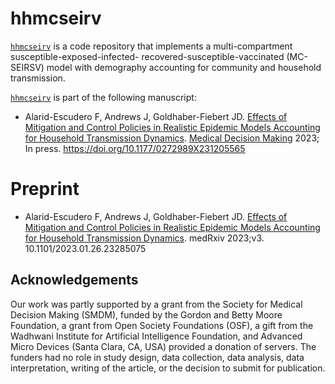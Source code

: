 
<!-- README.md is generated from README.Rmd. Please edit that file -->

# hhmcseirv

[`hhmcseirv`](https://github.com/SC-COSMO/hhmcseirv) is a code
repository that implements a multi-compartment
susceptible-exposed-infected- recovered-susceptible-vaccinated
(MC-SEIRSV) model with demography accounting for community and household
transmission.

[`hhmcseirv`](https://github.com/SC-COSMO/hhmcseirv) is part of the
following manuscript:

- Alarid-Escudero F, Andrews J, Goldhaber-Fiebert JD. [Effects of
  Mitigation and Control Policies in Realistic Epidemic Models
  Accounting for Household Transmission
  Dynamics](https://doi.org/10.1177/0272989X231205565). [Medical
  Decision Making](https://journals.sagepub.com/home/mdm) 2023; In
  press. <https://doi.org/10.1177/0272989X231205565>

# Preprint

- Alarid-Escudero F, Andrews J, Goldhaber-Fiebert JD. [Effects of
  Mitigation and Control Policies in Realistic Epidemic Models
  Accounting for Household Transmission
  Dynamics](https://www.medrxiv.org/content/10.1101/2023.01.26.23285075v3).
  medRxiv 2023;v3. 10.1101/2023.01.26.23285075

## Acknowledgements

Our work was partly supported by a grant from the Society for Medical
Decision Making (SMDM), funded by the Gordon and Betty Moore Foundation,
a grant from Open Society Foundations (OSF), a gift from the Wadhwani
Institute for Artificial Intelligence Foundation, and Advanced Micro
Devices (Santa Clara, CA, USA) provided a donation of servers. The
funders had no role in study design, data collection, data analysis,
data interpretation, writing of the article, or the decision to submit
for publication.
